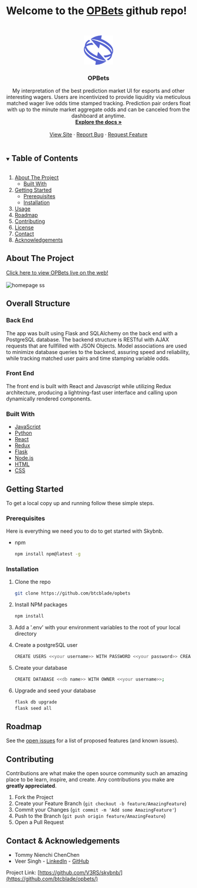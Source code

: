 # **Welcome to the [OPBets](https://opbets.herokuapp.com/) github repo!**

<br />
<p align="center">
  <a href="https://github.com/btcblade/opbets">
    <img src="react-app/public/favicon.ico" alt="Logo" width="80" height="80" style="background-color:white">
  </a>

  <h3 align="center">OPBets</h3>

  <p align="center">
    My interpretation of the best prediction market UI for esports and other interesting wagers. Users are incentivized to provide liquidity via meticulous matched wager live odds time stamped tracking. Prediction pair orders float with up to the minute market aggregate odds and can be canceled from the dashboard at anytime.
    <br />
    <a href="https://github.com/btcblade/opbets/wiki"><strong>Explore the docs »</strong></a>
    <br />
    <br />
    <a href="https://opbets.herokuapp.com/">View Site</a>
    ·
    <a href="https://github.com/btcblade/opbets/issues">Report Bug</a>
    ·
    <a href="https://github.com/btcblade/opbetsskybnb/issues">Request Feature</a>
  </p>
</p>

<!-- TABLE OF CONTENTS -->
<details open="open">
  <summary><h2 style="display: inline-block">Table of Contents</h2></summary>
  <ol>
    <li>
      <a href="#about-the-project">About The Project</a>
      <ul>
        <li><a href="#built-with">Built With</a></li>
      </ul>
    </li>
    <li>
      <a href="#getting-started">Getting Started</a>
      <ul>
        <li><a href="#prerequisites">Prerequisites</a></li>
        <li><a href="#installation">Installation</a></li>
      </ul>
    </li>
    <li><a href="#usage">Usage</a></li>
    <li><a href="#roadmap">Roadmap</a></li>
    <li><a href="#contributing">Contributing</a></li>
    <li><a href="#license">License</a></li>
    <li><a href="#contact">Contact</a></li>
    <li><a href="#acknowledgements">Acknowledgements</a></li>
  </ol>
</details>

<!-- ABOUT THE PROJECT -->

## About The Project

[Click here to view OPBets live on the web!](https://opbets.herokuapp.com/)
<br>
</br>
<img src="https://live.staticflickr.com/65535/51157342289_151fdf5efc_z.jpg" alt="homepage ss" />

## Overall Structure

### Back End

The app was built using Flask and SQLAlchemy on the back end with a PostgreSQL database. The backend structure is RESTful with AJAX requests that are fullfilled with JSON Objects. Model associations are used to minimize database queries to the backend, assuring speed and reliability, while tracking matched user pairs and time stamping variable odds.

### Front End

The front end is built with React and Javascript while utilizing Redux architecture, producing a lightning-fast user interface and calling upon dynamically rendered components.

### Built With

- [JavaScript](https://www.javascript.com/)
- [Python](https://www.python.org/)
- [React](https://reactjs.org/)
- [Redux](https://redux.js.org/)
- [Flask](https://flask-doc.readthedocs.io/en/latest/)
- [Node.js](https://nodejs.org/en/)
- [HTML](https://html.com/)
- [CSS](http://www.css3.info/)

<!-- GETTING STARTED -->

## Getting Started

To get a local copy up and running follow these simple steps.

### Prerequisites

Here is everything we need you to do to get started with Skybnb.

- npm
  ```sh
  npm install npm@latest -g
  ```

### Installation

1. Clone the repo
   ```sh
   git clone https://github.com/btcblade/opbets
   ```
2. Install NPM packages
   ```sh
   npm install
   ```
3. Add a '.env' with your environment variables to the root of your local directory

4. Create a postgreSQL user
   ```sh
   CREATE USERS <<your username>> WITH PASSWORD <<your password>> CREATEDB;
   ```
5. Create your database
   ```sh
   CREATE DATABASE <<db name>> WITH OWNER <<your username>>;
   ```
6. Upgrade and seed your database
   ```sh
   flask db upgrade
   flask seed all
   ```

<!-- USAGE EXAMPLES -->

<!-- ## Usage

### An easy-to-use login with a pre-configured Demo User.

![demo-login gif](imgs/demo-login.gif)

### Search for Music Videos by title, artist, or genre.

![search gif](imgs/search.gif)

### Leave a rating and a comment on a Music Video.

![rating gif](imgs/reviews.gif) -->

<!-- ### Add a Music Video to your list
![My List](site-images/my-list.gif) -->
<!-- ## Obstacles -->

<!-- ROADMAP -->

## Roadmap

See the [open issues](https://github.com/btcblade/opbets/issues) for a list of proposed features (and known issues).

<!-- CONTRIBUTING -->

## Contributing

Contributions are what make the open source community such an amazing place to be learn, inspire, and create. Any contributions you make are **greatly appreciated**.

1. Fork the Project
2. Create your Feature Branch (`git checkout -b feature/AmazingFeature`)
3. Commit your Changes (`git commit -m 'Add some AmazingFeature'`)
4. Push to the Branch (`git push origin feature/AmazingFeature`)
5. Open a Pull Request

<!-- CONTACT -->

## Contact & Acknowledgements

- Tommy Nienchi ChenChen
- Veer Singh - [LinkedIn](https://www.linkedin.com/in/tommy-nienchi-chen-a131451b3/) - [GitHub](https://github.com/btcblade)

Project Link: [https://github.com/V3RS/skybnb/](https://github.com/btcblade/opbets/)
